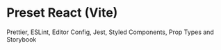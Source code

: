 # Preset React (Vite)
Prettier, ESLint, Editor Config, Jest, Styled Components, Prop Types and Storybook
